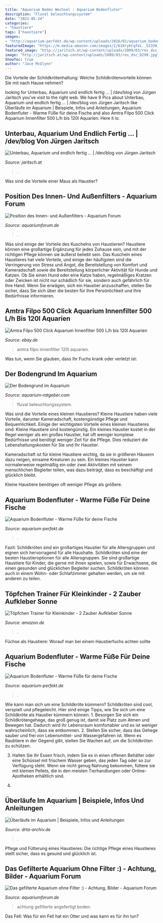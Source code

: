 ```yaml
---
title: "Aquarium Boden Wechsel : Aquarium Bodenfluter"
description: "Fluval beleuchtungssystem"
date: "2022-05-24"
categories:
- "haustiere"
tags: ["haustiere"]
images:
- "http://aquarium-perfekt.de/wp-content/uploads/2016/02/aquarium_bodenfluter_bauteile.jpg"
featuredImage: "https://m.media-amazon.com/images/I/619rykCqfeL._SS330_.jpg"
featured_image: "http://jaritsch.at/wp-content/uploads/2009/03/res_dsc_0299.jpg"
image: "http://jaritsch.at/wp-content/uploads/2009/03/res_dsc_0299.jpg"
ShowToc: true
author: "Jace McGlynn"
---
```



Die Vorteile der Schildkrötenhaltung: Welche Schildkrötenvorteile können Sie mit nach Hause nehmen?

	

		
looking for Unterbau, Aquarium und endlich fertig … | /dev/blog von Jürgen Jaritsch you've visit to the right web. We have 9 Pics about Unterbau, Aquarium und endlich fertig … | /dev/blog von Jürgen Jaritsch like Überläufe im Aquarium | Beispiele, Infos und Anleitungen, Aquarium Bodenfluter - Warme Füße für deine Fische and also Amtra Filpo 500 Click Aquarium Innenfilter 500 L/h bis 120l Aquarien. Here it is:
		
    
## Unterbau, Aquarium Und Endlich Fertig … | /dev/blog Von Jürgen Jaritsch

<img loading=lazy src="http://jaritsch.at/wp-content/uploads/2009/03/res_dsc_0299.jpg" onerror="this.onerror=null;this.src='https://tse4.mm.bing.net/th?id=OIP.4yWZ3BjPEwj_GtA2sAu1fAHaFj&amp;pid=15.1';" alt="Unterbau, Aquarium und endlich fertig … | /dev/blog von Jürgen Jaritsch">

_Source: jaritsch.at_

>. 

	

Was sind die Vorteile einer Maus als Haustier?

    
## Position Des Innen- Und Außenfilters - Aquarium Forum

<img loading=lazy src="http://3.bp.blogspot.com/_MOTNQWz_Hf0/TPZhZdnvB8I/AAAAAAAAAUQ/W9wuMFcacEI/s1600/9.jpg" onerror="this.onerror=null;this.src='https://tse1.mm.bing.net/th?id=OIP.6Ll3iScXH2r0y-fG4oiDXQHaCq&amp;pid=15.1';" alt="Position des Innen- und Außenfilters - Aquarium Forum">

_Source: aquariumforum.de_

>. 

	

Was sind einige der Vorteile des Kuschelns von Haustieren?
Haustiere können eine großartige Ergänzung für jedes Zuhause sein, und mit der richtigen Pflege können sie äußerst beliebt sein. Das Kuscheln eines Haustieres hat viele Vorteile, und einige der häufigsten sind die Verringerung von Stress und Angst, die Bereitstellung von Komfort und Kameradschaft sowie die Bereitstellung körperlicher Aktivität für Hunde und Katzen. Ob Sie einen Hund oder eine Katze haben, regelmäßiges Kratzen oder Zwicken ist nicht nur schädlich für sie, sondern auch gefährlich für Ihre Hand. Wenn Sie erwägen, sich ein Haustier anzuschaffen, stellen Sie sicher, dass Sie sich über die besten für Ihre Persönlichkeit und Ihre Bedürfnisse informieren.

    
## Amtra Filpo 500 Click Aquarium Innenfilter 500 L/h Bis 120l Aquarien

<img loading=lazy src="https://cdn02.plentymarkets.com/9sy8qb9hlwp9/item/images/21360/full/Amtra-Filpo-250-Click-Aquarium-Innenfilter-250-L-h-DSC00158-21360.jpg" onerror="this.onerror=null;this.src='https://tse4.mm.bing.net/th?id=OIP.jpelJa2SCco7NsoK0_bEAQHaHJ&amp;pid=15.1';" alt="Amtra Filpo 500 Click Aquarium Innenfilter 500 L/h bis 120l Aquarien">

_Source: ebay.de_

>amtra filpo innenfilter 120l aquarien. 

	

Was tun, wenn Sie glauben, dass Ihr Fuchs krank oder verletzt ist:

    
## Der Bodengrund Im Aquarium

<img loading=lazy src="https://m.media-amazon.com/images/I/619rykCqfeL._SS330_.jpg" onerror="this.onerror=null;this.src='https://tse2.mm.bing.net/th?id=OIP.eAvUfeCx-pG5AeoYCIy9-QAAAA&amp;pid=15.1';" alt="Der Bodengrund im Aquarium">

_Source: aquarium-ratgeber.com_

>fluval beleuchtungssystem. 

	

Was sind die Vorteile eines kleinen Haustieres?
Kleine Haustiere haben viele Vorteile, darunter Kameradschaft, kostengünstige Pflege und Bequemlichkeit. Einige der wichtigsten Vorteile eines kleinen Haustieres sind:
Kleine Haustiere sind kostengünstig. Ein kleines Haustier kostet in der Regel weniger als ein großes Haustier, hat oft weniger komplexe Bedürfnisse und benötigt weniger Zeit für die Pflege. Dies reduziert die Lebenshaltungskosten für Sie und Ihr Haustier.

Kameradschaft ist für kleine Haustiere wichtig, da sie in größeren Häusern dazu neigen, einsame Kreaturen zu sein. Ein kleines Haustier kann normalerweise regelmäßig ein oder zwei Aktivitäten mit seinem menschlichen Begleiter teilen, was dazu beiträgt, dass es beschäftigt und glücklich bleibt.

Kleine Haustiere benötigen oft weniger Pflege als größere.

    
## Aquarium Bodenfluter - Warme Füße Für Deine Fische

<img loading=lazy src="http://aquarium-perfekt.de/wp-content/uploads/2016/02/aquarium_bodenfluter_bauteile.jpg" onerror="this.onerror=null;this.src='https://tse2.mm.bing.net/th?id=OIP.0CbFiXtddDqgg02vmrkVPgHaFj&amp;pid=15.1';" alt="Aquarium Bodenfluter - Warme Füße für deine Fische">

_Source: aquarium-perfekt.de_

>. 

	

Fazit: Schildkröten sind ein großartiges Haustier für alle Altersgruppen und eignen sich hervorragend für alle Haushalte.
Schildkröten sind eine der besten Haustieroptionen für alle Altersgruppen. Sie sind großartige Haustiere für Kinder, die gerne mit ihnen spielen, sowie für Erwachsene, die einen gesunden und glücklichen Begleiter suchen. Schildkröten können auch in einem Wohn- oder Schlafzimmer gehalten werden, um sie mit anderen zu teilen.

    
## Töpfchen Trainer Für Kleinkinder - 2 Zauber Aufkleber Sonne

<img loading=lazy src="https://images-na.ssl-images-amazon.com/images/I/81r2vOb4XEL._SX425_.jpg" onerror="this.onerror=null;this.src='https://tse4.mm.bing.net/th?id=OIP.7IbQR-UDLi_SmTMI1jwJegAAAA&amp;pid=15.1';" alt="Töpfchen Trainer für Kleinkinder - 2 Zauber Aufkleber Sonne">

_Source: amazon.de_

>. 

	

Füchse als Haustiere: Worauf man bei einem Haustierfuchs achten sollte

    
## Aquarium Bodenfluter - Warme Füße Für Deine Fische

<img loading=lazy src="https://aquarium-perfekt.de/wp-content/uploads/2016/02/aquarium_bodenfluter_funktionsweise.jpg" onerror="this.onerror=null;this.src='https://tse1.mm.bing.net/th?id=OIP.K_EsD_AmCsQS898ZbaHSAgHaFj&amp;pid=15.1';" alt="Aquarium Bodenfluter - Warme Füße für deine Fische">

_Source: aquarium-perfekt.de_

>. 

	

Wie kann man sich um eine Schildkröte kümmern?
Schildkröten sind cool, verspielt und pflegeleicht. Hier sind einige Tipps, wie Sie sich um eine Schildkröte als Haustier kümmern können: 1. Besorgen Sie sich ein Schildkrötengehege, das groß genug ist, damit sie Platz zum Atmen und Bewegen hat. Dadurch wird ihr Lebensraum komfortabler und es ist weniger wahrscheinlich, dass sie entkommen.
2. Stellen Sie sicher, dass das Gehege sauber und frei von Lebensmittel- und Wassergefahren ist. Wenn es Raubtiere in der Gegend gibt, stellen Sie Wachen auf, um die Schildkröten zu schützen.

3. Halten Sie ihr Essen frisch, indem Sie es in einen offenen Behälter oder eine Schüssel mit frischem Wasser geben, das jeden Tag oder so zur Verfügung steht. Wenn sie nicht genug Nahrung bekommen, füttere sie mit kleinen Pellets, die in den meisten Tierhandlungen oder Online-Apotheken erhältlich sind.

4.

    
## Überläufe Im Aquarium | Beispiele, Infos Und Anleitungen

<img loading=lazy src="https://www.drta-archiv.de/picsdrta01/aquarium96liter02.jpg" onerror="this.onerror=null;this.src='https://tse3.mm.bing.net/th?id=OIP.jTTXodv1gxactbPo9ORpLwHaFj&amp;pid=15.1';" alt="Überläufe im Aquarium | Beispiele, Infos und Anleitungen">

_Source: drta-archiv.de_

>. 

	

Pflege und Fütterung eines Haustieres: Die richtige Pflege eines Haustieres stellt sicher, dass es gesund und glücklich ist.

    
## Das Gefilterte Aquarium Ohne Filter :) - Achtung, Bilder - Aquarium Forum

<img loading=lazy src="https://www.aquariumforum.de/gallery/files/5/7/1/7/9/img_00094.jpg" onerror="this.onerror=null;this.src='https://tse1.mm.bing.net/th?id=OIP.sjLecj_ssWedWFdi93JsBgHaFj&amp;pid=15.1';" alt="Das gefilterte Aquarium ohne Filter :) - Achtung, Bilder - Aquarium Forum">

_Source: aquariumforum.de_

>achtung gefilterte angefertigt boden. 

	

Das Fell: Was für ein Fell hat ein Otter und was kann es für ihn tun?

